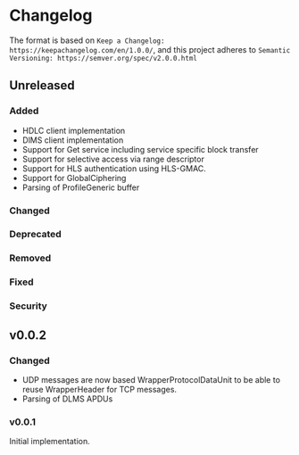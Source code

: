 
# Changelog

The format is based on `Keep a Changelog: https://keepachangelog.com/en/1.0.0/`,
and this project adheres to `Semantic Versioning: https://semver.org/spec/v2.0.0.html`

## Unreleased


### Added

* HDLC client implementation
* DlMS client implementation
* Support for Get service including service specific block transfer
* Support for selective access via range descriptor
* Support for HLS authentication using HLS-GMAC.
* Support for GlobalCiphering 
* Parsing of ProfileGeneric buffer

### Changed


### Deprecated


### Removed


### Fixed


### Security



## v0.0.2


### Changed

-   UDP messages are now based WrapperProtocolDataUnit to be able to reuse
    WrapperHeader for TCP messages.
-   Parsing of DLMS APDUs


### v0.0.1


Initial implementation.
